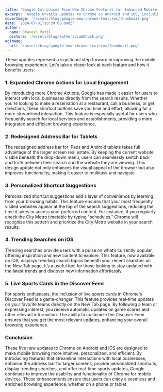 ```yaml
---
title: 'Google Introduces Five New Chrome Features for Enhanced Mobile Browsing'
excerpt: 'Google unveils updates to Chrome on Android and iOS, including expanded Chrome Actions, a redesigned address bar, personalized shortcuts, trending searches, and live sports updates.'
coverImage: '/assets/blog/google-new-chrome-features/thumbnail.png'
date: '2024-07-01T10:00:00.000Z'
author:
  name: Bhavesh Patil
  picture: '/assets/blog/authors/iambhvsh.png'
ogImage:
  url: '/assets/blog/google-new-chrome-features/thumbnail.png'
---
```


These updates represent a significant step forward in improving the mobile browsing experience. Let's take a closer look at each feature and how it benefits users:

### 1. Expanded Chrome Actions for Local Engagement

By introducing more Chrome Actions, Google has made it easier for users to interact with local businesses directly from the search results. Whether you're looking to make a reservation at a restaurant, call a business, or get directions, these shortcut buttons save you time and effort, allowing for a more streamlined interaction. This feature is especially useful for users who frequently search for local services and establishments, providing a more integrated and efficient browsing experience.

### 2. Redesigned Address Bar for Tablets

The redesigned address bar for iPads and Android tablets takes full advantage of the larger screen real estate. By keeping the current website visible beneath the drop-down menu, users can seamlessly switch back and forth between their search and the website they are viewing. This design update not only enhances the visual appeal of the browser but also improves functionality, making it easier to multitask and navigate.

### 3. Personalized Shortcut Suggestions

Personalized shortcut suggestions add a layer of convenience by learning from your browsing habits. This feature ensures that your most frequently visited websites appear at the top of the search suggestions, reducing the time it takes to access your preferred content. For instance, if you regularly check the City Metro timetable by typing "schedules," Chrome will recognize this pattern and prioritize the City Metro website in your search results.

### 4. Trending Searches on iOS

Trending searches provide users with a pulse on what’s currently popular, offering inspiration and new content to explore. This feature, now available on iOS, displays trending search topics beneath your recent searches on the New Tab page. It’s a useful tool for those looking to stay updated with the latest trends and discover new information effortlessly.

### 5. Live Sports Cards in the Discover Feed

For sports enthusiasts, the inclusion of live sports cards in Chrome's Discover Feed is a game-changer. This feature provides real-time updates on your favorite teams directly on the New Tab page. By following a team or expressing interest, you receive automatic updates on game scores and other relevant information. The ability to customize the Discover Feed ensures that you get the most relevant updates, enhancing your overall browsing experience.

### Conclusion

These five new updates to Chrome on Android and iOS are designed to make mobile browsing more intuitive, personalized, and efficient. By introducing features that streamline interactions with local businesses, enhance the address bar for larger screens, provide personalized shortcuts, display trending searches, and offer real-time sports updates, Google continues to improve the usability and functionality of Chrome for mobile devices. These enhancements ensure that users can enjoy a seamless and enriched browsing experience, whether on a phone or tablet.
